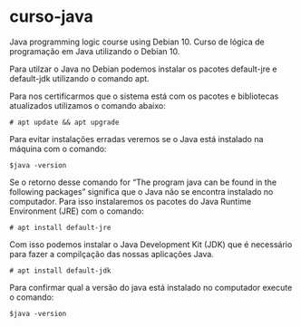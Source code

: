 # curso-java
Java programming logic course using Debian 10. Curso de lógica de programação em Java utilizando o Debian 10.

Para utilzar o Java no Debian podemos instalar os pacotes default-jre e default-jdk utilizando o comando apt.

Para nos certificarmos que o sistema está com os pacotes e bibliotecas atualizados utilizamos o comando abaixo:

	# apt update && apt upgrade

Para evitar instalações erradas veremos se o Java está instalado na máquina com o comando:

	$java -version

Se o retorno desse comando for “The program java can be found in the following packages” significa que o Java não se encontra instalado no computador. Para isso instalaremos os pacotes do Java Runtime Environment (JRE) com o comando:

	# apt install default-jre

Com isso podemos instalar o Java Development Kit (JDK) que é necessário para fazer a compilçação das nossas aplicações Java.

	# apt install default-jdk


Para confirmar qual a versão do java está instalado no computador execute o comando:

	$java -version
